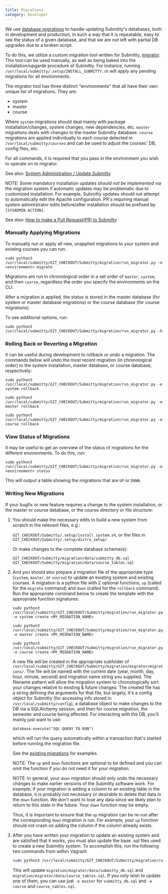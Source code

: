 ```yaml
---
title: Migrations
category: Developer
---
```


We use [database migrations](https://en.wikipedia.org/wiki/Schema_migration) 
to handle updating Submitty's databases, both in development and production, 
in such a way that it is repeatable, easy to see the status of a given database,
and that we are not left with partial DB upgrades due to a broken script.

To do this, we utilize a custom migration tool written for Submitty, 
[migrator](https://github.com/Submitty/Submitty/tree/master/migration). This tool
can be used manually, as well as being baked into the
installation/upgarde procedure of Submitty. For instance, running
`/usr/local/submitty/.setup/INSTALL_SUBMITTY.sh` will apply any pending
migrations for all environments.

The migrator tool has three distinct "environments" that all have their
own unique list of migrations. They are:
* system
* master
* course

Where `system` migrations should deal mainly with package installation/changes,
system changes, new dependencies, etc. `master` migraitons deals with changes to the master Submitty
database. `course` migrations are applied individually to each course
detected in `/var/local/submitty/courses` and can be used to adjust the
courses' DB, config files, etc.

For all commands, it is required that you pass in the environment you wish
to operate on to migrator.

See also: [System Administration / Update Submitty](/sysadmin/update)

NOTE: Some mandatory installation updates _should not be implemented_
via the migration system if automatic updates may be problematic due
to customized installation.  For example, Submitty updates should not
attempt to automatically edit the Apache configuration.  PR's requiring
manual system administrator edits before/after installation should be
prefixed by `[SYSADMIN ACTION]`.

See also: [How to make a Pull Request(PR) to Submitty](how_to_contribute#how-to-make-a-pull-request-pr-to-submitty)


### Manually Applying Migrations

To manually run or apply all new, unapplied migrations to your system
and existing courses you can run:

```
sudo python3 /usr/local/submitty/GIT_CHECKOUT/Submitty/migration/run_migrator.py -e <environment> migrate
```

Migrations are run in chronological order in a set order of `master`,
`system`, and then `course`, regardless the order you specify the environments
on the CLI.

After a migration is applied, the status is stored in the master
database (for system or master database migrations) or the course
database (for course migrations).

To see additional options, run:

```
sudo python3 /usr/local/submitty/GIT_CHECKOUT/Submitty/migration/run_migrator.py -h
```


### Rolling Back or Reverting a Migration

It can be useful during development to rollback or undo a migration.
The commands below will undo the most recent migration (in
chronological order) to the system installation, master database, or
course database, respectively:

```
sudo python3 /usr/local/submitty/GIT_CHECKOUT/Submitty/migration/run_migrator.py -e system rollback
```

```
sudo python3 /usr/local/submitty/GIT_CHECKOUT/Submitty/migration/run_migrator.py -e master rollback
```

```
sudo python3 /usr/local/submitty/GIT_CHECKOUT/Submitty/migration/run_migrator.py -e course rollback
```

### View Status of Migrations

It may be useful to get an overview of the status of migrations for the
different environments. To do this, run:

```
sudo python3 /usr/local/submitty/GIT_CHECKOUT/Submitty/migration/run_migrator.py -e <environment> status
```

This will output a table showing the migrations that are `UP` or `DOWN`.

### Writing New Migrations

If your bugfix or new feature requires a change to the system
installation, or the master or course database, or the course
directory or file structure:


1.  You should make the necessary edits to build a new system from
    scratch in the relevant files, e.g.:

    `GIT_CHECKOUT/Submitty/.setup/install_system.sh`, or the files in
    `GIT_CHECKOUT/Submitty/.setup/distro_setup/`

    Or make changes to the complete database schema(s):

    `GIT_CHECKOUT/Submitty/migration/data/submitty_db.sql`
    `GIT_CHECKOUT/Submitty/migration/data/course_tables.sql` 


2.  And you should also prepare a migration file of the appropriate
    type (`system`, `master`, or `course`) to update an existing system and
    existing courses.  A migration is a python file with 2 optional functions,
    `up` (called for the `migrate` command) and `down` (called for the
    `rollback` command).  Run the appropriate command below to create
    the template with the appropriate function signatures:

    ```
    sudo python3 /usr/local/submitty/GIT_CHECKOUT/Submitty/migration/run_migrator.py -e system create <MY_MIGRATION_NAME>
    ```

    ```
    sudo python3 /usr/local/submitty/GIT_CHECKOUT/Submitty/migration/run_migrator.py -e master create <MY_MIGRATION_NAME>
    ```

    ```
    sudo python3 /usr/local/submitty/GIT_CHECKOUT/Submitty/migration/run_migrator.py -e course create <MY_MIGRATION_NAME>
    ```

    A new file will be created in the
    appropriate subfolder of
    `/usr/local/submitty/GIT_CHECKOUT/Submitty/migration/migrator/migrations/`.
    The file will be named with the current date (year, month, day,
    hour, minute, second) and migration name string you supplied.
    The filename pattern will allow the migration system to
    chronologically sort your changes relative to existing & future
    changes. The created file has a string defining the arguments
    for that file, but largely, it's a config object for Submitty
    (for accessing info stored in `/usr/local/submitty/config`), a
    database object to make changes to the DB via a SQLAlchemy
    session, and then for course migration, the semester and course
    being affected. For interacting with the DB, you'll mainly just
    want to use:
    
    ```
    database.execute("SQL QUERY TO RUN")
    ```
    
    which will run the query automatically within a transaction that's
    started before running the migration file.

    See the [existing migrations](https://github.com/Submitty/Submitty/tree/master/migration/migrator/migrations)
    for examples.

    NOTE: The `up` and `down` functions are optional to be defined and
    you can omit the function if you do not need it for your migration.
  
    NOTE: In general, your `down` migration should only undo the
    necessary changes to make earlier versions of the Submitty
    software work.  For example, if your migration is adding a column
    to an existing table in the database, it is probably not necessary
    or desirable to delete that data in the `down` function.  We don't
    want to lose any data since we likely plan to return to this state
    in the future. Your `down` function may be empty.

    Thus, it is important to ensure that the `up` migration can be
    re-run after the corresponding `down` migration is run.  For example, 
    your `up` function should not crash on adding the column if the column
    already exists.

3.  After you have written your migration to update an existing system 
    and are satisfied that it works,
    you must also update the base .sql files used to create a new 
    Submitty system.  To
    accomplish this, run the following two commands from within Vagrant:
    
    ```bash
    sudo python3 /usr/local/submitty/GIT_CHECKOUT/Submitty/migration/run_migrator.py -e master -e course dump
    ```
    
    This will update `migration/migrator/data/submitty_db.sql` and `migration/migrator/data/course_tables.sql`.
    If you only wish to update one of them, you can use just `-e master` for `submitty_db.sql` and `-e course`
    and `course_tables.sql`.
